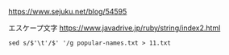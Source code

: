 https://www.sejuku.net/blog/54595

エスケープ文字
https://www.javadrive.jp/ruby/string/index2.html

```
sed s/$'\t'/$' '/g popular-names.txt > 11.txt
```
